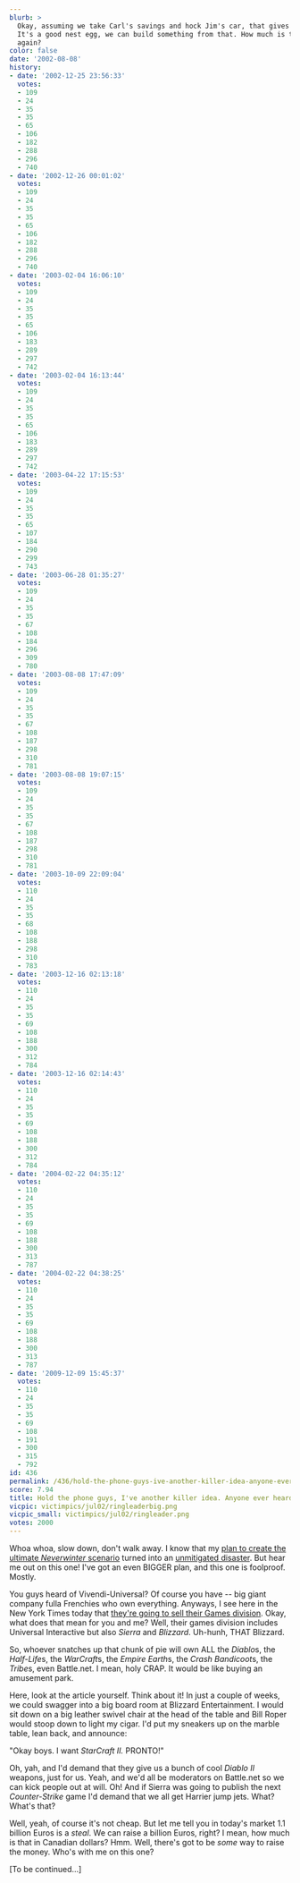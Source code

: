 ```yaml
---
blurb: >
  Okay, assuming we take Carl's savings and hock Jim's car, that gives us ... $4200.
  It's a good nest egg, we can build something from that. How much is that in Euros
  again?
color: false
date: '2002-08-08'
history:
- date: '2002-12-25 23:56:33'
  votes:
  - 109
  - 24
  - 35
  - 35
  - 65
  - 106
  - 182
  - 288
  - 296
  - 740
- date: '2002-12-26 00:01:02'
  votes:
  - 109
  - 24
  - 35
  - 35
  - 65
  - 106
  - 182
  - 288
  - 296
  - 740
- date: '2003-02-04 16:06:10'
  votes:
  - 109
  - 24
  - 35
  - 35
  - 65
  - 106
  - 183
  - 289
  - 297
  - 742
- date: '2003-02-04 16:13:44'
  votes:
  - 109
  - 24
  - 35
  - 35
  - 65
  - 106
  - 183
  - 289
  - 297
  - 742
- date: '2003-04-22 17:15:53'
  votes:
  - 109
  - 24
  - 35
  - 35
  - 65
  - 107
  - 184
  - 290
  - 299
  - 743
- date: '2003-06-28 01:35:27'
  votes:
  - 109
  - 24
  - 35
  - 35
  - 67
  - 108
  - 184
  - 296
  - 309
  - 780
- date: '2003-08-08 17:47:09'
  votes:
  - 109
  - 24
  - 35
  - 35
  - 67
  - 108
  - 187
  - 298
  - 310
  - 781
- date: '2003-08-08 19:07:15'
  votes:
  - 109
  - 24
  - 35
  - 35
  - 67
  - 108
  - 187
  - 298
  - 310
  - 781
- date: '2003-10-09 22:09:04'
  votes:
  - 110
  - 24
  - 35
  - 35
  - 68
  - 108
  - 188
  - 298
  - 310
  - 783
- date: '2003-12-16 02:13:18'
  votes:
  - 110
  - 24
  - 35
  - 35
  - 69
  - 108
  - 188
  - 300
  - 312
  - 784
- date: '2003-12-16 02:14:43'
  votes:
  - 110
  - 24
  - 35
  - 35
  - 69
  - 108
  - 188
  - 300
  - 312
  - 784
- date: '2004-02-22 04:35:12'
  votes:
  - 110
  - 24
  - 35
  - 35
  - 69
  - 108
  - 188
  - 300
  - 313
  - 787
- date: '2004-02-22 04:38:25'
  votes:
  - 110
  - 24
  - 35
  - 35
  - 69
  - 108
  - 188
  - 300
  - 313
  - 787
- date: '2009-12-09 15:45:37'
  votes:
  - 110
  - 24
  - 35
  - 35
  - 69
  - 108
  - 191
  - 300
  - 315
  - 792
id: 436
permalink: /436/hold-the-phone-guys-ive-another-killer-idea-anyone-ever-heard-of-vivendiuniversal/
score: 7.94
title: Hold the phone guys, I've another killer idea. Anyone ever heard of Vivendi-Universal?
vicpic: victimpics/jul02/ringleaderbig.png
vicpic_small: victimpics/jul02/ringleader.png
votes: 2000
---
```


Whoa whoa, slow down, don't walk away. I know that my [plan to create
the ultimate *Neverwinter* scenario](@/victim/419.md) turned into an
[unmitigated disaster](@/victim/423.md). But hear me out on this one!
I've got an even BIGGER plan, and this one is foolproof. Mostly.

You guys heard of Vivendi-Universal? Of course you have -- big giant
company fulla Frenchies who own everything. Anyways, I see here in the
New York Times today that [they're going to sell their Games
division](https://web.archive.org/web/20020808000000/http://news.lycos.com/news/story.asp?section=Business&storyId=484702).
Okay, what does that mean for you and me? Well, their games division
includes Universal Interactive but also *Sierra* and *Blizzard*.
Uh-hunh, THAT Blizzard.

So, whoever snatches up that chunk of pie will own ALL the *Diablo*s,
the *Half-Life*s, the *WarCraft*s, the *Empire Earth*s, the *Crash
Bandicoot*s, the *Tribe*s, even Battle.net. I mean, holy CRAP. It would
be like buying an amusement park.

Here, look at the article yourself. Think about it! In just a couple of
weeks, we could swagger into a big board room at Blizzard Entertainment.
I would sit down on a big leather swivel chair at the head of the table
and Bill Roper would stoop down to light my cigar. I'd put my sneakers
up on the marble table, lean back, and announce:

"Okay boys. I want *StarCraft II.* PRONTO!"

Oh, yah, and I'd demand that they give us a bunch of cool *Diablo II*
weapons, just for us. Yeah, and we'd all be moderators on Battle.net so
we can kick people out at will. Oh! And if Sierra was going to publish
the next *Counter-Strike* game I'd demand that we all get Harrier jump
jets. What? What's that?

Well, yeah, of course it's not cheap. But let me tell you in today's
market 1.1 billion Euros is a *steal*. We can raise a billion Euros,
right? I mean, how much is that in Canadian dollars? Hmm. Well, there's
got to be *some* way to raise the money. Who's with me on this one?

\[To be continued...\]